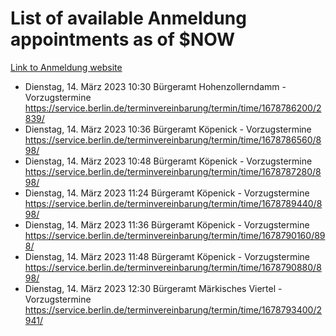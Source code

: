 # List of available Anmeldung appointments as of $NOW
[Link to Anmeldung website](https://service.berlin.de/terminvereinbarung/termin/tag.php?termin=1&anliegen[]=120686&dienstleisterlist=122210,122217,327316,122219,327312,122227,327314,122231,327346,122243,327348,122254,122252,329742,122260,329745,122262,329748,122271,327278,122273,327274,122277,327276,330436,122280,327294,122282,327290,122284,327292,122291,327270,122285,327266,122286,327264,122296,327268,150230,329760,122297,327286,122294,327284,122312,329763,122314,329775,122304,327330,122311,327334,122309,327332,317869,122281,327352,122279,329772,122283,122276,327324,122274,327326,122267,329766,122246,327318,122251,327320,122257,327322,122208,327298,122226,327300&herkunft=http%3A%2F%2Fservice.berlin.de%2Fdienstleistung%2F120686%2F)
- Dienstag, 14. März 2023 10:30 Bürgeramt Hohenzollerndamm - Vorzugstermine https://service.berlin.de/terminvereinbarung/termin/time/1678786200/2839/
- Dienstag, 14. März 2023 10:36 Bürgeramt Köpenick - Vorzugstermine https://service.berlin.de/terminvereinbarung/termin/time/1678786560/898/
- Dienstag, 14. März 2023 10:48 Bürgeramt Köpenick - Vorzugstermine https://service.berlin.de/terminvereinbarung/termin/time/1678787280/898/
- Dienstag, 14. März 2023 11:24 Bürgeramt Köpenick - Vorzugstermine https://service.berlin.de/terminvereinbarung/termin/time/1678789440/898/
- Dienstag, 14. März 2023 11:36 Bürgeramt Köpenick - Vorzugstermine https://service.berlin.de/terminvereinbarung/termin/time/1678790160/898/
- Dienstag, 14. März 2023 11:48 Bürgeramt Köpenick - Vorzugstermine https://service.berlin.de/terminvereinbarung/termin/time/1678790880/898/
- Dienstag, 14. März 2023 12:30 Bürgeramt Märkisches Viertel - Vorzugstermine https://service.berlin.de/terminvereinbarung/termin/time/1678793400/2941/
